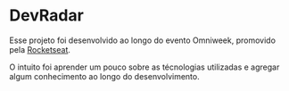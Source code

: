 # DevRadar

Esse projeto foi desenvolvido ao longo do evento Omniweek, promovido pela [Rocketseat](https://rocketseat.com.br/).

O intuito foi aprender um pouco sobre as técnologias utilizadas e agregar algum conhecimento ao longo do desenvolvimento.